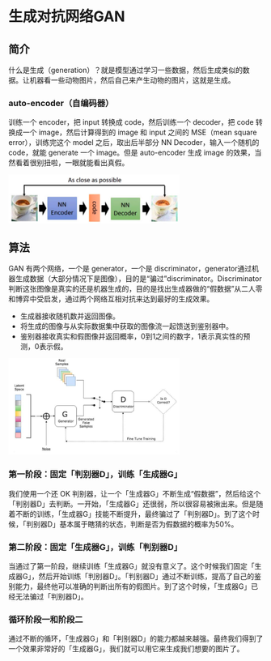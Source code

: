# 生成对抗网络GAN

## 简介

什么是生成（generation）？就是模型通过学习一些数据，然后生成类似的数据。让机器看一些动物图片，然后自己来产生动物的图片，这就是生成。


### auto-encoder（自编码器）

训练一个 encoder，把 input 转换成 code，然后训练一个 decoder，把 code 转换成一个 image，然后计算得到的 image 和 input 之间的 MSE（mean square error），训练完这个 model 之后，取出后半部分 NN Decoder，输入一个随机的 code，就能 generate 一个 image。但是 auto-encoder 生成 image 的效果，当然看着很别扭啦，一眼就能看出真假。

<img src="figures/image-20200308120459542.png" alt="image-20200308120459542" style="zoom:33%;" />

## 算法

GAN 有两个网络，一个是 generator，一个是 discriminator，generator通过机器生成数据（大部分情况下是图像），目的是“骗过”discriminator。Discriminator判断这张图像是真实的还是机器生成的，目的是找出生成器做的“假数据”从二人零和博弈中受启发，通过两个网络互相对抗来达到最好的生成效果。

- 生成器接收随机数并返回图像。
- 将生成的图像与从实际数据集中获取的图像流一起馈送到鉴别器中。
- 鉴别器接收真实和假图像并返回概率，0到1之间的数字，1表示真实性的预测，0表示假。

<img src="figures/image-20200308123225503.png" alt="image-20200308123225503" style="zoom: 33%;" />

### 第一阶段：固定「判别器D」，训练「生成器G」

我们使用一个还 OK 判别器，让一个「生成器G」不断生成“假数据”，然后给这个「判别器D」去判断。一开始，「生成器G」还很弱，所以很容易被揪出来。但是随着不断的训练，「生成器G」技能不断提升，最终骗过了「判别器D」。到了这个时候，「判别器D」基本属于瞎猜的状态，判断是否为假数据的概率为50%。

### 第二阶段：固定「生成器G」，训练「判别器D」

当通过了第一阶段，继续训练「生成器G」就没有意义了。这个时候我们固定「生成器G」，然后开始训练「判别器D」。「判别器D」通过不断训练，提高了自己的鉴别能力，最终他可以准确的判断出所有的假图片。到了这个时候，「生成器G」已经无法骗过「判别器D」。

### 循环阶段一和阶段二

通过不断的循环，「生成器G」和「判别器D」的能力都越来越强。最终我们得到了一个效果非常好的「生成器G」，我们就可以用它来生成我们想要的图片了。



